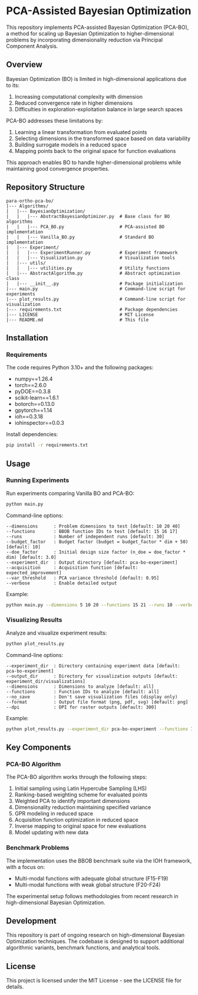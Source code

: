 # PCA-Assisted Bayesian Optimization

This repository implements PCA-assisted Bayesian Optimization (PCA-BO), a method for scaling up Bayesian Optimization to higher-dimensional problems by incorporating dimensionality reduction via Principal Component Analysis.

## Overview

Bayesian Optimization (BO) is limited in high-dimensional applications due to its:
1. Increasing computational complexity with dimension
2. Reduced convergence rate in higher dimensions
3. Difficulties in exploration-exploitation balance in large search spaces

PCA-BO addresses these limitations by:
1. Learning a linear transformation from evaluated points
2. Selecting dimensions in the transformed space based on data variability
3. Building surrogate models in a reduced space
4. Mapping points back to the original space for function evaluations

This approach enables BO to handle higher-dimensional problems while maintaining good convergence properties.

## Repository Structure

```
para-ortho-pca-bo/
|--- Algorithms/
|   |--- BayesianOptimization/
|   |   |--- AbstractBayesianOptimizer.py  # Base class for BO algorithms
|   |   |--- PCA_BO.py                     # PCA-assisted BO implementation
|   |   |--- Vanilla_BO.py                 # Standard BO implementation
|   |--- Experiment/
|   |   |--- ExperimentRunner.py           # Experiment framework
|   |   |--- Visualization.py              # Visualization tools
|   |--- utils/
|   |   |--- utilities.py                  # Utility functions
|   |--- AbstractAlgorithm.py              # Abstract optimization class
|   |--- __init__.py                       # Package initialization
|--- main.py                               # Command-line script for experiments
|--- plot_results.py                       # Command-line script for visualization
|--- requirements.txt                      # Package dependencies
|--- LICENSE                               # MIT License
|--- README.md                             # This file
```

## Installation

### Requirements

The code requires Python 3.10+ and the following packages:
- numpy==1.26.4
- torch==2.6.0
- pyDOE==0.3.8
- scikit-learn==1.6.1
- botorch==0.13.0
- gpytorch==1.14
- ioh==0.3.18
- iohinspector==0.0.3

Install dependencies:

```bash
pip install -r requirements.txt
```

## Usage

### Running Experiments

Run experiments comparing Vanilla BO and PCA-BO:

```bash
python main.py
```

Command-line options:
```
--dimensions      : Problem dimensions to test [default: 10 20 40]
--functions       : BBOB function IDs to test [default: 15 16 17]
--runs            : Number of independent runs [default: 30]
--budget_factor   : Budget factor (budget = budget_factor * dim + 50) [default: 10]
--doe_factor      : Initial design size factor (n_doe = doe_factor * dim) [default: 3.0]
--experiment_dir  : Output directory [default: pca-bo-experiment]
--acquisition     : Acquisition function [default: expected_improvement]
--var_threshold   : PCA variance threshold [default: 0.95]
--verbose         : Enable detailed output
```

Example:
```bash
python main.py --dimensions 5 10 20 --functions 15 21 --runs 10 --verbose
```

### Visualizing Results

Analyze and visualize experiment results:

```bash
python plot_results.py
```

Command-line options:
```
--experiment_dir  : Directory containing experiment data [default: pca-bo-experiment]
--output_dir      : Directory for visualization outputs [default: experiment_dir/visualizations]
--dimensions      : Dimensions to analyze [default: all]
--functions       : Function IDs to analyze [default: all]
--no_save         : Don't save visualization files (display only)
--format          : Output file format (png, pdf, svg) [default: png]
--dpi             : DPI for raster outputs [default: 300]
```

Example:
```bash
python plot_results.py --experiment_dir pca-bo-experiment --functions 15 16 --format pdf
```

## Key Components

### PCA-BO Algorithm

The PCA-BO algorithm works through the following steps:

1. Initial sampling using Latin Hypercube Sampling (LHS)
2. Ranking-based weighting scheme for evaluated points
3. Weighted PCA to identify important dimensions
4. Dimensionality reduction maintaining specified variance
5. GPR modeling in reduced space
6. Acquisition function optimization in reduced space
7. Inverse mapping to original space for new evaluations
8. Model updating with new data

### Benchmark Problems

The implementation uses the BBOB benchmark suite via the IOH framework, with a focus on:
- Multi-modal functions with adequate global structure (F15-F19)
- Multi-modal functions with weak global structure (F20-F24)

The experimental setup follows methodologies from recent research in high-dimensional Bayesian Optimization.

## Development

This repository is part of ongoing research on high-dimensional Bayesian Optimization techniques. The codebase is designed to support additional algorithmic variants, benchmark functions, and analytical tools.

## License

This project is licensed under the MIT License - see the LICENSE file for details.
